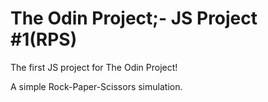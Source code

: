 # The Odin Project;- JS Project #1(RPS)

The first JS project for The Odin Project!

A simple Rock-Paper-Scissors simulation.
